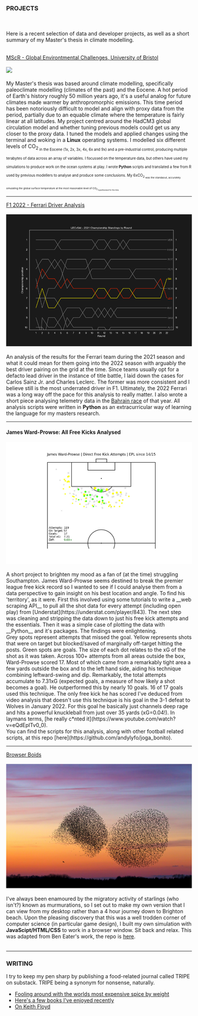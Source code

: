 ### PROJECTS

<br><br>
Here is a recent selection of data and developer projects, as well as a short summary of my Master's thesis in climate modelling.
<br><br>

[MScR - Global Environtmental Challenges, University of Bristol](/pdf/bridge_retreat_slides_AL.pdf)
<br><br>
<img src="images/dummy_thumbnail.jpg?raw=true"/>
<br><br>
My Master's thesis was based around climate modelling, specifically paleoclimate modelling (climates of the past) and the Eocene. A hot period of Earth's history roughly 50 million years ago, it's a useful analog for future climates made warmer by anthropromorphic emissions. This time period has been notoriously difficult to model and align with proxy data from the period, partially due to an equable climate where the temperature is fairly linear at all latitudes. My project centred around the HadCM3 global circulation model and whether tuning previous models could get us any closer to the proxy data. I tuned the models and applied changes using the terminal and woking in a __Linux__ operating systems. I modelled six different levels of CO<sub>2<sub> in the Eocene (1x, 2x, 3x, 4x, 6x and 9x) and a pre-industrial control, producing multiple terabytes of data across an array of variables. I focussed on the temperature data, but others have used my simulations to produce work on the ocean systems at play. I wrote __Python__ scripts and translated a few from R used by previous modellers to analyse and produce some conclusions. My 6xCO<sub>2<sub> was the standaout, accurately simulating the global surface temperature at the most reasonable level of CO<sub>2<sub> hypothesised for the time.

---
[F1 2022 - Ferrari Driver Analysis](https://tripeblog.substack.com/p/f1-2022-carlos-sainz-jr-charles-leclerc)
<br><br>
<img src="images/SAIvLEC_championship_standings.png"/>
<br><br>
An analysis of the results for the Ferrari team during the 2021 season and what it could mean for them going into the 2022 season with arguably the best driver pairing on the grid at the time. Since teams usually opt for a defacto lead driver in the instance of title battle, I laid down the cases for Carlos Sainz Jr. and Charles Leclerc. The former was more consistent and I believe still is the most underrated driver in F1. Ultimately, the 2022 Ferrari was a long way off the pace for this analysis to really matter. I also wrote a short piece analysing telemetry data in the [Bahrain race](https://tripeblog.substack.com/p/f1-2022-leclerc-plays-matador-to) of that year. All analysis scripts were written in __Python__ as an extracurricular way of learning the language for my masters research.

---
#### James Ward-Prowse: All Free Kicks Analysed
<img src="images/JWP_FKS.jpg?raw=true"/>
<br><br>
A short project to brighten my mood as a fan of (at the time) struggling Southampton. James Ward-Prowse seems destined to break the premier league free kick record so I wanted to see if I could analyse them from a data perspective to gain insight on his best location and angle. To find his 'territory', as it were. First this involved using some tutorials to write a __web scraping API__ to pull all the shot data for every attempt (including open play) from [Understat](https://understat.com/player/843). The next step was cleaning and stripping the data down to just his free kick attempts and the essentials. Then it was a simple case of plotting the data with __Python__ and it's packages. The findings were enlightening.
<br>
Grey spots represent attempts that missed the goal. Yellow represents shots that were on target but blocked/saved of marginally off-target hitting the posts. Green spots are goals. The size of each dot relates to the xG of the shot as it was taken. Across 100+ attempts from all areas outside the box, Ward-Prowse scored 17. Most of which came from a remarkably tight area a few yards outside the box and to the left hand side, aiding his technique combining leftward-swing and dip. Remarkably, the total attempts accumulate to 7.31xG (expected goals, a measure of how likely a shot becomes a goal). He outperformed this by nearly 10 goals. 16 of 17 goals used this technique. The only free kick he has scored I've deduced from video analysis that doesn't use this technique is his goal in the 3-1 defeat to Wolves in January 2022. For this goal he basically just channels deep rage and hits a powerful knuckleball from just over 35 yards (xG=0.04!). In laymans terms, [he really c*nted it](https://www.youtube.com/watch?v=eQdEplTv0_0).
<br>
You can find the scripts for this analysis, along with other football related scripts, at this repo [here](https://github.com/andylyfo/joga_bonito).

---
[Browser Boids](https://andylyfo.github.io/boids/)
<br><br>
<img src="images/murmuration.jpg?raw=true"/>
<br><br>
I've always been enamoured by the migratory activity of starlings (who isn't?) known as murmurations, so I set out to make my own version that I can view from my desktop rather than a 4 hour journey down to Brighton beach. Upon the pleasing discovery that this was a well trodden corner of computer science (in particular game design), I built my own simulation with __JavaScipt/HTML/CSS__ to work in a browser window. Sit back and relax. This was adapted from Ben Eater's work, the repo is [here](https://github.com/andylyfo/boids).
<br><br>

---

### WRITING

I try to keep my pen sharp by publishing a food-related journal called TRIPE on substack. TRIPE being a synonym for nonsense, naturally.

- [Fooling around with the worlds most expensive spice by weight](https://open.substack.com/pub/tripeblog/p/on-paella-saffron-and-the-pulp-fiction?r=lg3sj&utm_campaign=post&utm_medium=web)
- [Here's a few books I've enjoyed recently](https://open.substack.com/pub/tripeblog/p/heres-a-few-books-i-enjoyed-recently?r=lg3sj&utm_campaign=post&utm_medium=web)
- [On Keith Floyd](https://open.substack.com/pub/tripeblog/p/on-floyd-on?r=lg3sj&utm_campaign=post&utm_medium=web)

